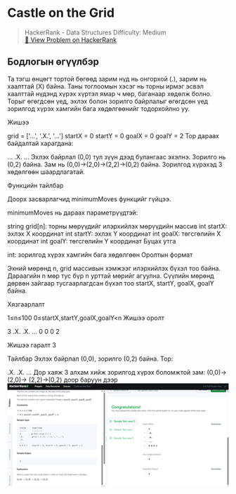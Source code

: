 # Castle on the Grid


> HackerRank - Data Structures 
> Difficulty: Medium  
> [🔗 View Problem on HackerRank](https://www.hackerrank.com/challenges/castle-on-the-grid/problem?isFullScreen=true)


## Бодлогын өгүүлбэр
Та тэгш өнцөгт тортой бөгөөд зарим нүд нь онгорхой (.), зарим нь хаалттай (X) байна. Таны тоглоомын хэсэг нь торны ирмэг эсвэл хаалттай нүдэнд хүрэх хүртэл ямар ч мөр, баганаар хөдөлж болно. Торыг өгөгдсөн үед, эхлэх болон зорилго байрлалыг өгөгдсөн үед зорилгод хүрэх хамгийн бага хөдөлгөөнийг тодорхойлно уу.

Жишээ

grid = ['...', '.X.', '...']
startX = 0
startY = 0
goalX = 0
goalY = 2
Тор дараах байдалтай харагдана:

...
.X.
...
Эхлэх байрлал (0,0) тул зүүн дээд булангаас эхэлнэ. Зорилго нь (0,2) байна. Зам нь (0,0)→(2,0)→(2,2)→(0,2) байна. Зорилгод хүрэхэд 3 хөдөлгөөн шаардлагатай.

Функцийн тайлбар

Доорх засварлагчид minimumMoves функцийг гүйцээ.

minimumMoves нь дараах параметрүүдтэй:

string grid[n]: торны мөрүүдийг илэрхийлэх мөрүүдийн массив
int startX: эхлэх X координат
int startY: эхлэх Y координат
int goalX: төгсгөлийн X координат
int goalY: төгсгөлийн Y координат
Буцах утга

int: зорилгод хүрэх хамгийн бага хөдөлгөөн
Оролтын формат

Эхний мөрөнд n, grid массивын хэмжээг илэрхийлэх бүхэл тоо байна.
Дараагийн n мөр тус бүр n урттай мөрийг агуулна.
Сүүлийн мөрөнд дөрвөн зайгаар тусгаарлагдсан бүхэл тоо startX, startY, goalX, goalY байна.

Хязгаарлалт

1≤n≤100
0≤startX,startY,goalX,goalY<n
Жишээ оролт

3
.X.
.X.
...
0 0 0 2

Жишээ гаралт
3

Тайлбар
Эхлэх байрлал (0,0), зорилго (0,2) байна.
Тор:

.X.
.X.
...
Дор хаяж 3 алхам хийж зорилгод хүрэх боломжтой зам:
(0,0)->(2,0)-> (2,2)->(0,2) 
доор   баруун  дээр
![alt text](<Screenshot 2025-06-10 150634.png>)